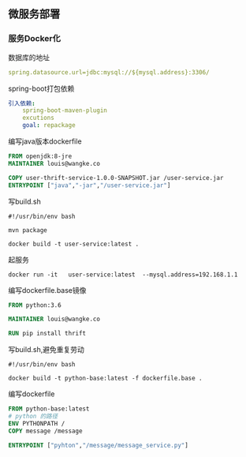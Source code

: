 ## 微服务部署 ##

### 服务Docker化 ### 
数据库的地址

```yaml
spring.datasource.url=jdbc:mysql://${mysql.address}:3306/
```

spring-boot打包依赖

```yaml
引入依赖:
    spring-boot-maven-plugin
    excutions
    goal: repackage
```

编写java版本dockerfile

```dockerfile
FROM openjdk:8-jre
MAINTAINER louis@wangke.co

COPY user-thrift-service-1.0.0-SNAPSHOT.jar /user-service.jar
ENTRYPOINT ["java","-jar","/user-service.jar"]
```

写build.sh

```shell
#!/usr/bin/env bash

mvn package

docker build -t user-service:latest .
```

起服务

```shell
docker run -it   user-service:latest  --mysql.address=192.168.1.1
```

编写dockerfile.base镜像

```dockerfile
FROM python:3.6

MAINTAINER louis@wangke.co

RUN pip install thrift

```

写build.sh,避免重复劳动

```shell
#!/usr/bin/env bash

docker build -t python-base:latest -f dockerfile.base .
```

编写dockerfile

```dockerfile
FROM python-base:latest
# python 的路径
ENV PYTHONPATH /
COPY message /message

ENTRYPOINT ["pyhton","/message/message_service.py"]

```


